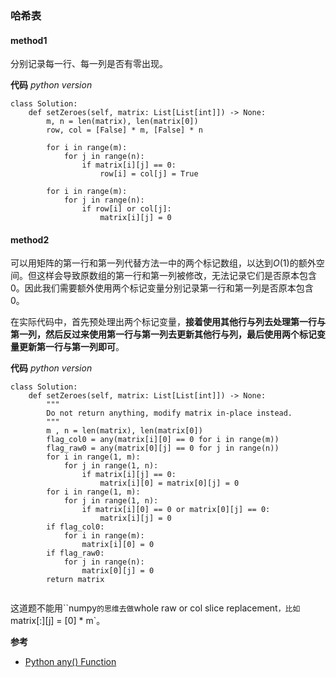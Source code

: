 ### 哈希表
#### method1
分别记录每一行、每一列是否有零出现。

**代码**
*python version*
```
class Solution:
    def setZeroes(self, matrix: List[List[int]]) -> None:
        m, n = len(matrix), len(matrix[0])
        row, col = [False] * m, [False] * n

        for i in range(m):
            for j in range(n):
                if matrix[i][j] == 0:
                    row[i] = col[j] = True
        
        for i in range(m):
            for j in range(n):
                if row[i] or col[j]:
                    matrix[i][j] = 0

```

#### method2

可以用矩阵的第一行和第一列代替方法一中的两个标记数组，以达到$O(1)$的额外空间。但这样会导致原数组的第一行和第一列被修改，无法记录它们是否原本包含0。因此我们需要额外使用两个标记变量分别记录第一行和第一列是否原本包含0。

在实际代码中，首先预处理出两个标记变量，**接着使用其他行与列去处理第一行与第一列，然后反过来使用第一行与第一列去更新其他行与列，最后使用两个标记变量更新第一行与第一列即可**。

**代码**
*python version*
```
class Solution:
    def setZeroes(self, matrix: List[List[int]]) -> None:
        """
        Do not return anything, modify matrix in-place instead.
        """
        m , n = len(matrix), len(matrix[0])
        flag_col0 = any(matrix[i][0] == 0 for i in range(m))
        flag_raw0 = any(matrix[0][j] == 0 for j in range(n))
        for i in range(1, m):
            for j in range(1, n):
                if matrix[i][j] == 0:
                    matrix[i][0] = matrix[0][j] = 0
        for i in range(1, m):
            for j in range(1, n):
                if matrix[i][0] == 0 or matrix[0][j] == 0:
                    matrix[i][j] = 0
        if flag_col0:
            for i in range(m):
                matrix[i][0] = 0
        if flag_raw0:
            for j in range(n):
                matrix[0][j] = 0
        return matrix
        
```

这道题不能用``numpy`的思维去做`whole raw or col slice replacement`，比如`matrix[:][j] = [0] * m`。

**参考**
- [Python any() Function](https://www.w3schools.com/python/ref_func_any.asp)